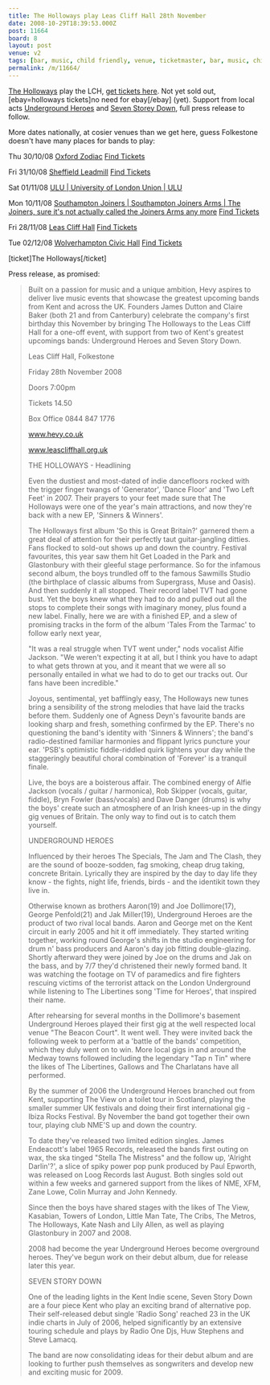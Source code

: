 ```yaml
---
title: The Holloways play Leas Cliff Hall 28th November
date: 2008-10-29T18:39:53.000Z
post: 11664
board: 8
layout: post
venue: v2
tags: [bar, music, child friendly, venue, ticketmaster, bar, music, child friendly, venue, ticketmaster, bar, music, child friendly, venue, ticketmaster, bar, music, child friendly, venue, ticketmaster, bar, music, child friendly, venue, ticketmaster, bar, music, child friendly, venue, tick]
permalink: /m/11664/
---
```

<a href="http://www.ticketmaster.co.uk/event/17004150A8CF73E0?artistid=952686&majorcatid=10001&minorcatid=60" title="The Holloways tickets"> The Holloways</a> play the LCH, <a href="http://www.ticketmaster.co.uk/event/17004150A8CF73E0?artistid=952686&majorcatid=10001&minorcatid=60" title="Holloways tickets">get tickets here</a>. Not yet sold out, [ebay=holloways tickets]no need for ebay[/ebay] (yet). Support from local acts <a href="/wiki/underground+heroes">Underground Heroes</a> and <a href="/wiki/seven+storey+down">Seven Storey Down</a>, full press release to follow.

More dates nationally, at cosier venues than we get here, guess Folkestone doesn't have many places for bands to play:

Thu 30/10/08 <a href="/wiki/oxford+zodiac">Oxford Zodiac</a> <a href="http://www.ticketmaster.co.uk/The-Holloways-tickets/artist/952686" title="Holloways tickets">Find Tickets</a>

Fri 31/10/08 <a href="/wiki/sheffield+leadmill">Sheffield Leadmill</a> <a href="http://www.ticketmaster.co.uk/The-Holloways-tickets/artist/952686" title="Holloways tickets">Find Tickets</a>

Sat 01/11/08 <a href="/wiki/ulu+university+of+london+union+ulu">ULU | University of London Union | ULU</a>

Mon 10/11/08 <a href="/wiki/southampton+joiners+southampton+joiners+arms+the+joiners+sure+it+s+not+actually+called+the+joiners+arms+any+more">Southampton Joiners | Southampton Joiners Arms | The Joiners, sure it's not actually called the Joiners Arms any more</a> <a href="http://www.ticketmaster.co.uk/The-Holloways-tickets/artist/952686" title="Holloways tickets">Find Tickets</a>

Fri 28/11/08 <a href="/wiki/leas+cliff+hall">Leas Cliff Hall</a> <a href="http://www.ticketmaster.co.uk/The-Holloways-tickets/artist/952686" title="Holloways tickets">Find Tickets</a>

Tue 02/12/08 <a href="/wiki/wolverhampton+civic+hall">Wolverhampton Civic Hall</a> <a href="http://www.ticketmaster.co.uk/The-Holloways-tickets/artist/952686" title="Holloways tickets">Find Tickets</a>

[ticket]The Holloways[/ticket]

Press release, as promised:

<blockquote>Built on a passion for music and a unique ambition, Hevy aspires to deliver live music events that showcase the greatest upcoming bands from Kent and across the UK. Founders James Dutton and Claire Baker (both 21 and from Canterbury) celebrate the company's first birthday this November by bringing The Holloways to the Leas Cliff Hall for a one-off event, with support from two of Kent's greatest upcomings bands: Underground Heroes and Seven Story Down.

 

 

Leas Cliff Hall, Folkestone

Friday 28th November 2008

Doors 7:00pm

Tickets 14.50

Box Office 0844 847 1776

www.hevy.co.uk

www.leascliffhall.org.uk

 

 

THE HOLLOWAYS - Headlining

Even the dustiest and most-dated of indie dancefloors rocked with the trigger finger twangs of 'Generator', 'Dance Floor' and 'Two Left Feet' in 2007. Their prayers to your feet made sure that The Holloways were one of the year's main attractions, and now they're back with a new EP, 'Sinners & Winners'.

 

The Holloways first album 'So this is Great Britain?' garnered them a great deal of attention for their perfectly taut guitar-jangling ditties. Fans flocked to sold-out shows up and down the country. Festival favourites, this year saw them hit Get Loaded in the Park and Glastonbury with their gleeful stage performance. So for the infamous second album, the boys trundled off to the famous Sawmills Studio (the birthplace of classic albums from Supergrass, Muse and Oasis). And then suddenly it all stopped. Their record label TVT had gone bust. Yet the boys knew what they had to do and pulled out all the stops to complete their songs with imaginary money, plus found a new label. Finally, here we are with a finished EP, and a slew of promising tracks in the form of the album 'Tales From the Tarmac' to follow early next year,

 

"It was a real struggle when TVT went under," nods vocalist Alfie Jackson. "We weren't expecting it at all, but I think you have to adapt to what gets thrown at you, and it meant that we were all so personally entailed in what we had to do to get our tracks out. Our fans have been incredible."

 

Joyous, sentimental, yet bafflingly easy, The Holloways new tunes bring a sensibility of the strong melodies that have laid the tracks before them. Suddenly one of Agness Deyn's favourite bands are looking sharp and fresh, something confirmed by the EP. There's no questioning the band's identity with 'Sinners & Winners'; the band's radio-destined familiar harmonies and flippant lyrics puncture your ear. 'PSB's optimistic fiddle-riddled quirk lightens your day while the staggeringly beautiful choral combination of 'Forever' is a tranquil finale.

 

Live, the boys are a boisterous affair. The combined energy of Alfie Jackson (vocals / guitar / harmonica), Rob Skipper (vocals, guitar, fiddle), Bryn Fowler (bass/vocals) and Dave Danger (drums) is why the boys' create such an atmosphere of an Irish knees-up in the dingy gig venues of Britain. The only way to find out is to catch them yourself.

 

UNDERGROUND HEROES

Influenced by their heroes The Specials, The Jam and The Clash, they are the sound of booze-sodden, fag smoking, cheap drug taking, concrete Britain. Lyrically they are inspired by the day to day life they know - the fights, night life, friends, birds - and the identikit town they live in.

 

Otherwise known as brothers Aaron(19) and Joe Dollimore(17), George Penfold(21) and Jak Miller(19), Underground Heroes are the product of two rival local bands. Aaron and George met on the Kent circuit in early 2005 and hit it off immediately. They started writing together, working round George's shifts in the studio engineering for drum n' bass producers and Aaron's day job fitting double-glazing. Shortly afterward they were joined by Joe on the drums and Jak on the bass, and by 7/7 they'd christened their newly formed band. It was watching the footage on TV of paramedics and fire fighters rescuing victims of the terrorist attack on the London Underground while listening to The Libertines song 'Time for Heroes', that inspired their name.

 

After rehearsing for several months in the Dollimore's basement Underground Heroes played their first gig at the well respected local venue "The Beacon Court". It went well. They were invited back the following week to perform at a 'battle of the bands' competition, which they duly went on to win. More local gigs in and around the Medway towns followed including the legendary "Tap n Tin" where the likes of The Libertines, Gallows and The Charlatans have all performed.

 

By the summer of 2006 the Underground Heroes branched out from Kent, supporting The View on a toilet tour in Scotland, playing the smaller summer UK festivals and doing their first international gig - Ibiza Rocks Festival. By November the band got together their own tour, playing club NME'S up and down the country.

 

To date they've released two limited edition singles. James Endeacott's label 1965 Records, released the bands first outing on wax, the ska tinged "Stella The Mistress" and the follow up, 'Alright Darlin'?', a slice of spiky power pop punk produced by Paul Epworth, was released on Loog Records last August. Both singles sold out within a few weeks and garnered support from the likes of NME, XFM, Zane Lowe, Colin Murray and John Kennedy.

 

Since then the boys have shared stages with the likes of The View, Kasabian, Towers of London, Little Man Tate, The Cribs, The Metros, The Holloways, Kate Nash and Lily Allen, as well as playing Glastonbury in 2007 and 2008.

 

2008 had become the year Underground Heroes become overground heroes. They've begun work on their debut album, due for release later this year.

 

SEVEN STORY DOWN

One of the leading lights in the Kent Indie scene, Seven Story Down are a four piece Kent who play an exciting brand of alternative pop. Their self-released debut single 'Radio Song' reached 23 in the UK indie charts in July of 2006, helped significantly by an extensive touring schedule and plays by Radio One Djs, Huw Stephens and Steve Lamacq.

 

The band are now consolidating ideas for their debut album and are looking to further push themselves as songwriters and develop new and exciting music for 2009.</blockquote>
